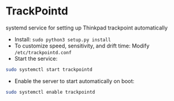 # TrackPointd
systemd service for setting up Thinkpad trackpoint automatically

 - Install: `sudo python3 setup.py install`
 - To customize speed, sensitivity, and drift time: Modify `/etc/trackpointd.conf`
 - Start the service:

 ```bash
 sudo systemctl start trackpointd
 ```

 - Enable the server to start automatically on boot:

 ```bash
 sudo systemctl enable trackpointd
 ```
